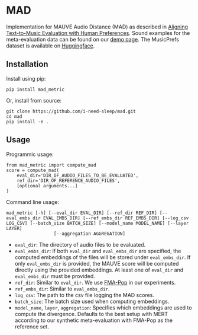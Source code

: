 # MAD
Implementation for MAUVE Audio Distance (MAD) as described in [Aligning Text-to-Music Evaluation with Human Preferences](https://www.arxiv.org/pdf/2503.16669). Sound examples for the meta-evaluation data can be found on our [demo page](https://mad-metric-83cde1d399d1.herokuapp.com/). The MusicPrefs dataset is available on [Huggingface](https://huggingface.co/datasets/i-need-sleep/musicprefs/tree/main).

## Installation
Install using pip:
```
pip install mad_metric
```
Or, install from source:
```
git clone https://github.com/i-need-sleep/mad.git
cd mad
pip install -e .
```

## Usage
Programmic usage:
```
from mad_metric import compute_mad
score = compute_mad(
    eval_dir='DIR_OF_AUDIO_FILES_TO_BE_EVALUATED',
    ref_dir='DIR_OF_REFERENCE_AUDIO_FILES',
    [optional arguments...]
)
```
Command line usage:
```
mad_metric [-h] [--eval_dir EVAL_DIR] [--ref_dir REF_DIR] [--eval_embs_dir EVAL_EMBS_DIR] [--ref_embs_dir REF_EMBS_DIR] [--log_csv LOG_CSV] [--batch_size BATCH_SIZE] [--model_name MODEL_NAME] [--layer LAYER]
                  [--aggregation AGGREGATION]
```
* `eval_dir`: The directory of audio files to be evaluated.
* `eval_embs_dir`: If both `eval_dir` and `eval_embs_dir` are specified, the computed embeddings of the files will be stored under `eval_embs_dir`. If only `eval_embs_dir` is provided, the MAUVE score will be computed directly using the provided embeddings. At least one of `eval_dir` and `eval_embs_dir` must be provided.
* `ref_dir`: Similar to `eval_dir`. We use [FMA-Pop](https://github.com/microsoft/fadtk/blob/main/datasets/fma_pop_tracks.csv) in our experiments.
* `ref_embs_dir`: Similar to `eval_embs_dir`.
* `log_csv`: The path to the csv file logging the MAD scores.
* `batch_size`: The batch size used when computing embeddings.
* `model_name`, `layer`, `aggregation`: Specifies which embeddings are used to compute the divergence. Defaults to the best setup with MERT according to our synthetic meta-evaluation with FMA-Pop as the reference set.
